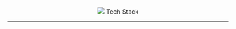 <div align="center">
    <img src="https://github.com/seongwon030/seongwon030/assets/105052068/b1b8d140-72b2-45f4-9962-610a6dfe1a1e"/> Tech Stack 
</div><hr>

